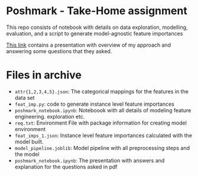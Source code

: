 # Poshmark - Take-Home assignment
This repo consists of notebook with details on data exploration, modelling, evaluation, and a script to generate model-agnostic feature importances

[This link](https://docs.google.com/presentation/d/1W-cDB5202BWPEWpv66RISwcPYN-epaSr_kqMO3KqeiA/edit?usp=sharing) contains a presentation with overview of my approach and answering some questions that they asked.

# Files in archive

- `attr{1,2,3,4,5}.json`:  The categorical mappings for the features in the data set
- `feat_imp.py`: code to generate instance level feature importances
- `poshmark_notebook.ipynb`: Noteboook with all details of modeling feature engineering. exploration etc.
- `req.txt`: Environment File with package information for creating model environment
- `feat_imps_1.json`: Instance level feature importances calculated with the model built.
- `model_pipeline.joblib`: Model pipeline with all preprocessing steps and the model
- `poshmark_notebook.ipynb`: The presentation with answers and explanation for the questions asked in pdf